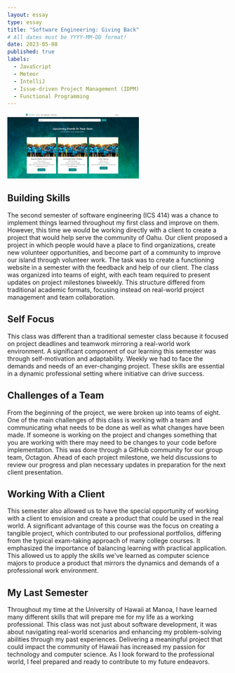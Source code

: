 ```yaml
---
layout: essay
type: essay
title: "Software Engineering: Giving Back"
# All dates must be YYYY-MM-DD format!
date: 2023-05-08
published: true
labels:
  - JavaScript
  - Meteor 
  - IntelliJ
  - Issue-driven Project Management (IDPM)
  - Functional Programming
---
```


<img width="300px" class="rounded float-start pe-4" src="../img/Screen1final.png
">

## Building Skills

The second semester of software engineering (ICS 414) was a chance to implement things learned throughout my first class and improve on them. However, this time we would be working directly with a client to create a project that would help serve the community of Oahu. Our client proposed a project in which people would have a place to find organizations, create new volunteer opportunities, and become part of a community to improve our island through volunteer work. The task was to create a functioning website in a semester with the feedback and help of our client. The class was organized into teams of eight, with each team required to present updates on project milestones biweekly. This structure differed from traditional academic formats, focusing instead on real-world project management and team collaboration.

## Self Focus

This class was different than a traditional semester class because it focused on project deadlines and teamwork mirroring a real-world work environment. A significant component of our learning this semester was through self-motivation and adaptability. Weekly we had to face the demands and needs of an ever-changing project. These skills are essential in a dynamic professional setting where initiative can drive success. 

## Challenges of a Team

From the beginning of the project, we were broken up into teams of eight. One of the main challenges of this class is working with a team and communicating what needs to be done as well as what changes have been made. If someone is working on the project and changes something that you are working with there may need to be changes to your code before implementation. This was done through a GitHub community for our group team, Octagon. Ahead of each project milestone, we held discussions to review our progress and plan necessary updates in preparation for the next client presentation.

## Working With a Client

This semester also allowed us to have the special opportunity of working with a client to envision and create a product that could be used in the real world. A significant advantage of this course was the focus on creating a tangible project, which contributed to our professional portfolios, differing from the typical exam-taking approach of many college courses. It emphasized the importance of balancing learning with practical application. This allowed us to apply the skills we've learned as computer science majors to produce a product that mirrors the dynamics and demands of a professional work environment.

## My Last Semester

Throughout my time at the University of Hawaii at Manoa, I have learned many different skills that will prepare me for my life as a working professional. This class was not just about software development, it was about navigating real-world scenarios and enhancing my problem-solving abilities through my past experiences. Delivering a meaningful project that could impact the community of Hawaii has increased my passion for technology and computer science. As I look forward to the professional world, I feel prepared and ready to contribute to my future endeavors. 
